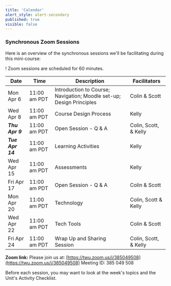 ```yaml
---
title: 'Calendar'
alert_style: alert-secondary
published: true
visible: false
---
```


### Synchronous Zoom Sessions
Here is an overview of the synchronous sessions we'll be facilitating during this mini-course:

! Zoom sessions are scheduled for 60 minutes.

| Date| Time   | Description | Facilitators |
|---|----|---|---|
| Mon Apr 6| 11:00 am PDT| Introduction to Course; Navigation; Moodle set-up; Design Principles | Colin & Scott |
| Wed Apr 8  | 11:00 am PDT     |   Course Design Process    | Kelly |
| ***Thu Apr 9*** | 11:00 am PDT| Open Session - Q & A    | Colin, Scott, & Kelly |
| ***Tue Apr 14***| 11:00 am PDT|  Learning Activities  | Kelly |
| Wed Apr 15  | 11:00 am PDT| Assessments     | Kelly|
| Fri Apr 17    | 11:00 am PDT| Open Session - Q & A     | Colin & Scott |
| Mon Apr 20     | 11:00 am PDT| Technology     | Colin, Scott & Kelly |
| Wed Apr 22 | 11:00 am PDT| Tech Tools     | Colin & Scott |
| Fri Apr 24   | 11:00 am PDT| Wrap Up and Sharing Session| Colin, Scott, & Kelly |

**Zoom link:**
Please join us at: [https://twu.zoom.us/j/385049508](https://twu.zoom.us/j/385049508)
 Meeting ID: 385 049 508

Before each session, you may want to look at the week's topics and the Unit's Activity Checklist.
